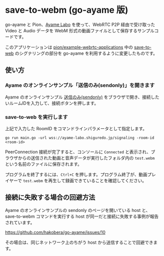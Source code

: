 # save-to-webm (go-ayame 版)

go-ayame と Pion、[Ayame Labo](https://ayame-labo.shiguredo.jp) を使って、WebRTC P2P 経由で受け取った Video と Audio データを WebM 形式の動画ファイルとして保存するサンプルコードです。

このアプリケーションは [pion/example-webrtc-applications](https://github.com/pion/example-webrtc-applications) 中の [save-to-web](https://github.com/pion/example-webrtc-applications/tree/master/save-to-webm) のシグナリングの部分を go-ayame を利用するように変更したものです。

## 使い方

### Ayame のオンラインサンプル「送信のみ(sendonly)」を開きます

Ayame のオンラインサンプル [送信のみ(sendonly)](https://openayame.github.io/ayame-web-sdk-samples/sendonly.html) をブラウザで開き、接続したいルームIDを入力して、接続ボタンを押します。

### save-to-web を実行します

上記で入力した RoomID をコマンドラインパラメータとして指定します。

```console
go run main.go -url wss://ayame-labo.shiguredo.jp/signaling -room-id <room-id>
```

PeerConnection 接続が完了すると、コンソールに `Connected` と表示され、ブラウザからの送信された動画と音声データが実行したフォルダ内の `test.webm` という名前のファイルに保存されます。

プログラムを終了するには、`Ctrl+C` を押します。プログラム終了が、動画プレイヤーで `test.webm` を再生して録画できていることを確認してください。

## 接続に失敗する場合の回避方法

Ayame のオンラインサンプルの sendonly のページを開いている host と、
save-to-webm コマンドを実行する host が同一だと接続に失敗する事例が報告されています。

https://github.com/hakobera/go-ayame/issues/10

その場合は、同じネットワーク上のちがう host から送信することで回避できます。
